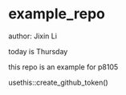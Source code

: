 # example_repo

author: Jixin Li 

today is Thursday 

this repo is an example for p8105

usethis::create_github_token()